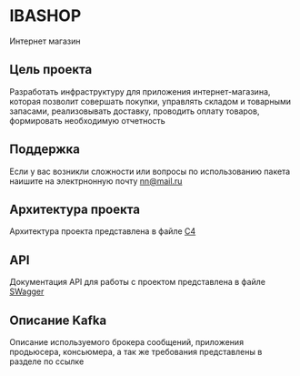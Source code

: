 # IBASHOP
Интернет магазин 

## Цель проекта
Разработать инфраструктуру для приложения интернет-магазина, которая позволит совершать покупки, управлять складом и товарными запасами, реализовывать доставку, проводить оплату товаров, формировать необходимую отчетность

## Поддержка
Если у вас возникли сложности или вопросы по использованию пакета наишите на электрнонную почту nn@mail.ru

## Архитектура проекта
Архитектура проекта представлена в файле [C4](https://github.com/NadezhdaYakut/IBASHOP/blob/main/%D0%90%D1%80%D1%85%D0%B8%D1%82%D0%B5%D0%BA%D1%82%D1%83%D1%80%D0%B0%20%D0%BF%D1%80%D0%BE%D0%B5%D0%BA%D1%82%D0%B0)

## API
Документация API для работы с проектом представлена в файле [SWagger](https://github.com/NadezhdaYakut/IBASHOP/blob/main/API)

## Описание Kafka
Описание используемого брокера сообщений, приложения продьюсера, консьюмера, а так же требования представлены в разделе по ссылке
